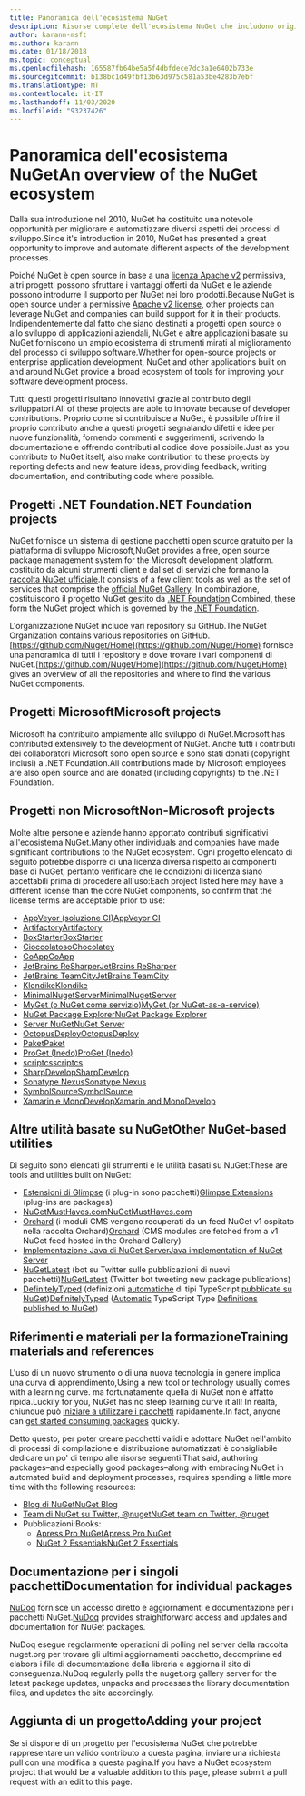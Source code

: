 ```yaml
---
title: Panoramica dell'ecosistema NuGet
description: Risorse complete dell'ecosistema NuGet che includono origini NuGet, progetti NuGet non Microsoft, utilità e materiali per la formazione.
author: karann-msft
ms.author: karann
ms.date: 01/18/2018
ms.topic: conceptual
ms.openlocfilehash: 165587fb64be5a5f4dbfdece7dc3a1e6402b733e
ms.sourcegitcommit: b138bc1d49fbf13b63d975c581a53be4283b7ebf
ms.translationtype: MT
ms.contentlocale: it-IT
ms.lasthandoff: 11/03/2020
ms.locfileid: "93237426"
---
```

# <a name="an-overview-of-the-nuget-ecosystem"></a><span data-ttu-id="dd2ff-103">Panoramica dell'ecosistema NuGet</span><span class="sxs-lookup"><span data-stu-id="dd2ff-103">An overview of the NuGet ecosystem</span></span>

<span data-ttu-id="dd2ff-104">Dalla sua introduzione nel 2010, NuGet ha costituito una notevole opportunità per migliorare e automatizzare diversi aspetti dei processi di sviluppo.</span><span class="sxs-lookup"><span data-stu-id="dd2ff-104">Since it's introduction in 2010, NuGet has presented a great opportunity to improve and automate different aspects of the development processes.</span></span>

<span data-ttu-id="dd2ff-105">Poiché NuGet è open source in base a una [licenza Apache v2](http://choosealicense.com/licenses/apache/) permissiva, altri progetti possono sfruttare i vantaggi offerti da NuGet e le aziende possono introdurre il supporto per NuGet nei loro prodotti.</span><span class="sxs-lookup"><span data-stu-id="dd2ff-105">Because NuGet is open source under a permissive [Apache v2 license](http://choosealicense.com/licenses/apache/), other projects can leverage NuGet and companies can build support for it in their products.</span></span> <span data-ttu-id="dd2ff-106">Indipendentemente dal fatto che siano destinati a progetti open source o allo sviluppo di applicazioni aziendali, NuGet e altre applicazioni basate su NuGet forniscono un ampio ecosistema di strumenti mirati al miglioramento del processo di sviluppo software.</span><span class="sxs-lookup"><span data-stu-id="dd2ff-106">Whether for open-source projects or enterprise application development, NuGet and other applications built on and around NuGet provide a broad ecosystem of tools for improving your software development process.</span></span>

<span data-ttu-id="dd2ff-107">Tutti questi progetti risultano innovativi grazie al contributo degli sviluppatori.</span><span class="sxs-lookup"><span data-stu-id="dd2ff-107">All of these projects are able to innovate because of developer contributions.</span></span> <span data-ttu-id="dd2ff-108">Proprio come si contribuisce a NuGet, è possibile offrire il proprio contributo anche a questi progetti segnalando difetti e idee per nuove funzionalità, fornendo commenti e suggerimenti, scrivendo la documentazione e offrendo contributi al codice dove possibile.</span><span class="sxs-lookup"><span data-stu-id="dd2ff-108">Just as you contribute to NuGet itself, also make contribution to these projects by reporting defects and new feature ideas, providing feedback, writing documentation, and contributing code where possible.</span></span>

## <a name="net-foundation-projects"></a><span data-ttu-id="dd2ff-109">Progetti .NET Foundation</span><span class="sxs-lookup"><span data-stu-id="dd2ff-109">.NET Foundation projects</span></span>

<span data-ttu-id="dd2ff-110">NuGet fornisce un sistema di gestione pacchetti open source gratuito per la piattaforma di sviluppo Microsoft,</span><span class="sxs-lookup"><span data-stu-id="dd2ff-110">NuGet provides a free, open source package management system for the Microsoft development platform.</span></span> <span data-ttu-id="dd2ff-111">costituito da alcuni strumenti client e dal set di servizi che formano la [raccolta NuGet ufficiale](http://www.nuget.org).</span><span class="sxs-lookup"><span data-stu-id="dd2ff-111">It consists of a few client tools as well as the set of services that comprise the [official NuGet Gallery](http://www.nuget.org).</span></span> <span data-ttu-id="dd2ff-112">In combinazione, costituiscono il progetto NuGet gestito da [.NET Foundation](http://www.dotnetfoundation.org/).</span><span class="sxs-lookup"><span data-stu-id="dd2ff-112">Combined, these form the NuGet project which is governed by the [.NET Foundation](http://www.dotnetfoundation.org/).</span></span>

<span data-ttu-id="dd2ff-113">L'organizzazione NuGet include vari repository su GitHub.</span><span class="sxs-lookup"><span data-stu-id="dd2ff-113">The NuGet Organization contains various repositories on GitHub.</span></span> <span data-ttu-id="dd2ff-114">[https://github.com/Nuget/Home](https://github.com/Nuget/Home) fornisce una panoramica di tutti i repository e dove trovare i vari componenti di NuGet.</span><span class="sxs-lookup"><span data-stu-id="dd2ff-114">[https://github.com/Nuget/Home](https://github.com/Nuget/Home) gives an overview of all the repositories and where to find the various NuGet components.</span></span>

## <a name="microsoft-projects"></a><span data-ttu-id="dd2ff-115">Progetti Microsoft</span><span class="sxs-lookup"><span data-stu-id="dd2ff-115">Microsoft projects</span></span>

<span data-ttu-id="dd2ff-116">Microsoft ha contribuito ampiamente allo sviluppo di NuGet.</span><span class="sxs-lookup"><span data-stu-id="dd2ff-116">Microsoft has contributed extensively to the development of NuGet.</span></span> <span data-ttu-id="dd2ff-117">Anche tutti i contributi dei collaboratori Microsoft sono open source e sono stati donati (copyright inclusi) a .NET Foundation.</span><span class="sxs-lookup"><span data-stu-id="dd2ff-117">All contributions made by Microsoft employees are also open source and are donated (including copyrights) to the .NET Foundation.</span></span>

## <a name="non-microsoft-projects"></a><span data-ttu-id="dd2ff-118">Progetti non Microsoft</span><span class="sxs-lookup"><span data-stu-id="dd2ff-118">Non-Microsoft projects</span></span>

<span data-ttu-id="dd2ff-119">Molte altre persone e aziende hanno apportato contributi significativi all'ecosistema NuGet.</span><span class="sxs-lookup"><span data-stu-id="dd2ff-119">Many other individuals and companies have made significant contributions to the NuGet ecosystem.</span></span> <span data-ttu-id="dd2ff-120">Ogni progetto elencato di seguito potrebbe disporre di una licenza diversa rispetto ai componenti base di NuGet, pertanto verificare che le condizioni di licenza siano accettabili prima di procedere all'uso:</span><span class="sxs-lookup"><span data-stu-id="dd2ff-120">Each project listed here may have a different license than the core NuGet components, so confirm that the license terms are acceptable prior to use:</span></span>

- [<span data-ttu-id="dd2ff-121">AppVeyor (soluzione CI)</span><span class="sxs-lookup"><span data-stu-id="dd2ff-121">AppVeyor CI</span></span>](https://www.appveyor.com/)
- [<span data-ttu-id="dd2ff-122">Artifactory</span><span class="sxs-lookup"><span data-stu-id="dd2ff-122">Artifactory</span></span>](https://www.jfrog.com/artifactory/)
- [<span data-ttu-id="dd2ff-123">BoxStarter</span><span class="sxs-lookup"><span data-stu-id="dd2ff-123">BoxStarter</span></span>](http://boxstarter.org/)
- [<span data-ttu-id="dd2ff-124">Cioccolatoso</span><span class="sxs-lookup"><span data-stu-id="dd2ff-124">Chocolatey</span></span>](https://chocolatey.org/)
- [<span data-ttu-id="dd2ff-125">CoApp</span><span class="sxs-lookup"><span data-stu-id="dd2ff-125">CoApp</span></span>](http://coapp.org/)
- [<span data-ttu-id="dd2ff-126">JetBrains ReSharper</span><span class="sxs-lookup"><span data-stu-id="dd2ff-126">JetBrains ReSharper</span></span>](https://resharper-plugins.jetbrains.com/)
- [<span data-ttu-id="dd2ff-127">JetBrains TeamCity</span><span class="sxs-lookup"><span data-stu-id="dd2ff-127">JetBrains TeamCity</span></span>](https://www.jetbrains.com/teamcity/)
- [<span data-ttu-id="dd2ff-128">Klondike</span><span class="sxs-lookup"><span data-stu-id="dd2ff-128">Klondike</span></span>](https://github.com/themotleyfool/Klondike)
- [<span data-ttu-id="dd2ff-129">MinimalNugetServer</span><span class="sxs-lookup"><span data-stu-id="dd2ff-129">MinimalNugetServer</span></span>](https://github.com/TanukiSharp/MinimalNugetServer)
- [<span data-ttu-id="dd2ff-130">MyGet (o NuGet come servizio)</span><span class="sxs-lookup"><span data-stu-id="dd2ff-130">MyGet (or NuGet-as-a-service)</span></span>](http://www.myget.org/)
- [<span data-ttu-id="dd2ff-131">NuGet Package Explorer</span><span class="sxs-lookup"><span data-stu-id="dd2ff-131">NuGet Package Explorer</span></span>](https://github.com/NuGetPackageExplorer/NuGetPackageExplorer)
- [<span data-ttu-id="dd2ff-132">Server NuGet</span><span class="sxs-lookup"><span data-stu-id="dd2ff-132">NuGet Server</span></span>](http://nugetserver.net/)
- [<span data-ttu-id="dd2ff-133">OctopusDeploy</span><span class="sxs-lookup"><span data-stu-id="dd2ff-133">OctopusDeploy</span></span>](https://octopus.com/)
- [<span data-ttu-id="dd2ff-134">Paket</span><span class="sxs-lookup"><span data-stu-id="dd2ff-134">Paket</span></span>](https://fsprojects.github.io/Paket/)
- [<span data-ttu-id="dd2ff-135">ProGet (Inedo)</span><span class="sxs-lookup"><span data-stu-id="dd2ff-135">ProGet (Inedo)</span></span>](http://inedo.com/proget)
- [<span data-ttu-id="dd2ff-136">scriptcs</span><span class="sxs-lookup"><span data-stu-id="dd2ff-136">scriptcs</span></span>](http://scriptcs.net/)
- [<span data-ttu-id="dd2ff-137">SharpDevelop</span><span class="sxs-lookup"><span data-stu-id="dd2ff-137">SharpDevelop</span></span>](http://community.sharpdevelop.net/blogs/mattward/archive/2011/01/23/NuGetSupportInSharpDevelop.aspx)
- [<span data-ttu-id="dd2ff-138">Sonatype Nexus</span><span class="sxs-lookup"><span data-stu-id="dd2ff-138">Sonatype Nexus</span></span>](http://www.sonatype.com/nexus-repository-sonatype)
- [<span data-ttu-id="dd2ff-139">SymbolSource</span><span class="sxs-lookup"><span data-stu-id="dd2ff-139">SymbolSource</span></span>](http://www.symbolsource.org/Public)
- [<span data-ttu-id="dd2ff-140">Xamarin e MonoDevelop</span><span class="sxs-lookup"><span data-stu-id="dd2ff-140">Xamarin and MonoDevelop</span></span>](https://github.com/mrward/monodevelop-nuget-addin)

## <a name="other-nuget-based-utilities"></a><span data-ttu-id="dd2ff-141">Altre utilità basate su NuGet</span><span class="sxs-lookup"><span data-stu-id="dd2ff-141">Other NuGet-based utilities</span></span>

<span data-ttu-id="dd2ff-142">Di seguito sono elencati gli strumenti e le utilità basati su NuGet:</span><span class="sxs-lookup"><span data-stu-id="dd2ff-142">These are tools and utilities built on NuGet:</span></span>

- <span data-ttu-id="dd2ff-143">[Estensioni di Glimpse](http://getglimpse.com/Packages) (i plug-in sono pacchetti)</span><span class="sxs-lookup"><span data-stu-id="dd2ff-143">[Glimpse Extensions](http://getglimpse.com/Packages) (plug-ins are packages)</span></span>
- [<span data-ttu-id="dd2ff-144">NuGetMustHaves.com</span><span class="sxs-lookup"><span data-stu-id="dd2ff-144">NuGetMustHaves.com</span></span>](http://nugetmusthaves.com/)
- <span data-ttu-id="dd2ff-145">[Orchard](http://www.orchardproject.net/) (i moduli CMS vengono recuperati da un feed NuGet v1 ospitato nella raccolta Orchard)</span><span class="sxs-lookup"><span data-stu-id="dd2ff-145">[Orchard](http://www.orchardproject.net/) (CMS modules are fetched from a v1 NuGet feed hosted in the Orchard Gallery)</span></span>
- [<span data-ttu-id="dd2ff-146">Implementazione Java di NuGet Server</span><span class="sxs-lookup"><span data-stu-id="dd2ff-146">Java implementation of NuGet Server</span></span>](http://jonnyzzz.com/blog/2012/03/07/nuget-server-in-pure-java/)
- <span data-ttu-id="dd2ff-147">[NuGetLatest](https://twitter.com/NuGetLatest) (bot su Twitter sulle pubblicazioni di nuovi pacchetti)</span><span class="sxs-lookup"><span data-stu-id="dd2ff-147">[NuGetLatest](https://twitter.com/NuGetLatest) (Twitter bot tweeting new package publications)</span></span>
- <span data-ttu-id="dd2ff-148">[DefinitelyTyped](http://definitelytyped.org/) (definizioni [automatiche](https://github.com/DefinitelyTyped/NugetAutomation/) di tipi TypeScript [pubblicate su NuGet](http://www.nuget.org/packages?q=DefinitelyTyped))</span><span class="sxs-lookup"><span data-stu-id="dd2ff-148">[DefinitelyTyped](http://definitelytyped.org/) ([Automatic](https://github.com/DefinitelyTyped/NugetAutomation/) TypeScript Type [Definitions published to NuGet](http://www.nuget.org/packages?q=DefinitelyTyped))</span></span>

## <a name="training-materials-and-references"></a><span data-ttu-id="dd2ff-149">Riferimenti e materiali per la formazione</span><span class="sxs-lookup"><span data-stu-id="dd2ff-149">Training materials and references</span></span>

<span data-ttu-id="dd2ff-150">L'uso di un nuovo strumento o di una nuova tecnologia in genere implica una curva di apprendimento,</span><span class="sxs-lookup"><span data-stu-id="dd2ff-150">Using a new tool or technology usually comes with a learning curve.</span></span> <span data-ttu-id="dd2ff-151">ma fortunatamente quella di NuGet non è affatto ripida.</span><span class="sxs-lookup"><span data-stu-id="dd2ff-151">Luckily for you, NuGet has no steep learning curve it all!</span></span> <span data-ttu-id="dd2ff-152">In realtà, chiunque può [iniziare a utilizzare i pacchetti](../quickstart/install-and-use-a-package-in-visual-studio.md) rapidamente.</span><span class="sxs-lookup"><span data-stu-id="dd2ff-152">In fact, anyone can [get started consuming packages](../quickstart/install-and-use-a-package-in-visual-studio.md) quickly.</span></span>

<span data-ttu-id="dd2ff-153">Detto questo, per poter creare pacchetti validi e adottare NuGet nell'ambito di processi di compilazione e distribuzione automatizzati è consigliabile dedicare un po' di tempo alle risorse seguenti:</span><span class="sxs-lookup"><span data-stu-id="dd2ff-153">That said, authoring packages–and especially good packages–along with  embracing NuGet in automated build and deployment processes, requires spending a little more time with the following resources:</span></span>

- [<span data-ttu-id="dd2ff-154">Blog di NuGet</span><span class="sxs-lookup"><span data-stu-id="dd2ff-154">NuGet Blog</span></span>](http://blog.nuget.org/)
- [<span data-ttu-id="dd2ff-155">Team di NuGet su Twitter, @nuget</span><span class="sxs-lookup"><span data-stu-id="dd2ff-155">NuGet team on Twitter, @nuget</span></span>](http://twitter.com/nuget)
- <span data-ttu-id="dd2ff-156">Pubblicazioni:</span><span class="sxs-lookup"><span data-stu-id="dd2ff-156">Books:</span></span>
  - [<span data-ttu-id="dd2ff-157">Apress Pro NuGet</span><span class="sxs-lookup"><span data-stu-id="dd2ff-157">Apress Pro NuGet</span></span>](http://bit.ly/ProNuGet)
  - [<span data-ttu-id="dd2ff-158">NuGet 2 Essentials</span><span class="sxs-lookup"><span data-stu-id="dd2ff-158">NuGet 2 Essentials</span></span>](http://www.amazon.com/NuGet-2-Essentials-Damir-Arh-ebook/dp/B00GTQD5M4)

## <a name="documentation-for-individual-packages"></a><span data-ttu-id="dd2ff-159">Documentazione per i singoli pacchetti</span><span class="sxs-lookup"><span data-stu-id="dd2ff-159">Documentation for individual packages</span></span>

<span data-ttu-id="dd2ff-160">[NuDoq](http://nudoq.org) fornisce un accesso diretto e aggiornamenti e documentazione per i pacchetti NuGet.</span><span class="sxs-lookup"><span data-stu-id="dd2ff-160">[NuDoq](http://nudoq.org) provides straightforward access and updates and documentation for NuGet packages.</span></span>

<span data-ttu-id="dd2ff-161">NuDoq esegue regolarmente operazioni di polling nel server della raccolta nuget.org per trovare gli ultimi aggiornamenti pacchetto, decomprime ed elabora i file di documentazione della libreria e aggiorna il sito di conseguenza.</span><span class="sxs-lookup"><span data-stu-id="dd2ff-161">NuDoq regularly polls the nuget.org gallery server for the latest package updates, unpacks and processes the library documentation files, and updates the site accordingly.</span></span>

## <a name="adding-your-project"></a><span data-ttu-id="dd2ff-162">Aggiunta di un progetto</span><span class="sxs-lookup"><span data-stu-id="dd2ff-162">Adding your project</span></span>

<span data-ttu-id="dd2ff-163">Se si dispone di un progetto per l'ecosistema NuGet che potrebbe rappresentare un valido contributo a questa pagina, inviare una richiesta pull con una modifica a questa pagina.</span><span class="sxs-lookup"><span data-stu-id="dd2ff-163">If you have a NuGet ecosystem project that would be a valuable addition to this page, please  submit a pull request with an edit to this page.</span></span>